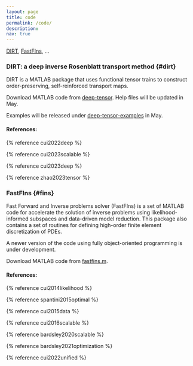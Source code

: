 ```yaml
---
layout: page
title: code
permalink: /code/
description:
nav: true
---
```


[DIRT](#dirt), [FastFIns](#fins), ...
 
### DIRT: a deep inverse Rosenblatt transport method {#dirt}

DIRT is a MATLAB package that uses functional tensor trains to construct order-preserving, self-reinforced transport maps. 

Download MATLAB code from [deep-tensor](https://github.com/DeepTransport/deep-tensor). Help files will be updated in May. 

Examples will be released under [deep-tensor-examples](https://github.com/DeepTransport/deep-tensor-examples) in May.

#### References:

{% reference cui2022deep %}

{% reference cui2023scalable %}

{% reference cui2023deep %}

{% reference zhao2023tensor %}


### FastFIns {#fins}

Fast Forward and Inverse problems solver (FastFIns) is a set of MATLAB code for accelerate the solution of inverse problems using likelihood-informed subspaces and data-driven model reduction. This package also contains a set of routines for defining high-order finite element discretization of PDEs.

A newer version of the code using fully object-oriented programming is under development. 

Download MATLAB code from [fastfins.m](https://github.com/fastfins/fastfins.m).

#### References:

{% reference cui2014likelihood %}

{% reference spantini2015optimal %}

{% reference cui2015data %}

{% reference cui2016scalable %}

{% reference bardsley2020scalable %}

{% reference bardsley2021optimization %}

{% reference cui2022unified %}
